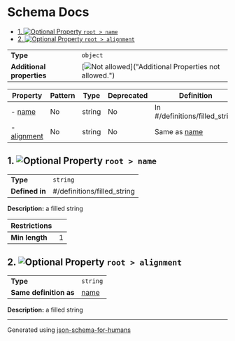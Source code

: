 # Schema Docs

- [1. ![Optional](https://img.shields.io/badge/Optional-yellow) Property `root > name`](#name)
- [2. ![Optional](https://img.shields.io/badge/Optional-yellow) Property `root > alignment`](#alignment)

|                           |                                                                                                        |
| ------------------------- | ------------------------------------------------------------------------------------------------------ |
| **Type**                  | `object`                                                                                               |
| **Additional properties** | [![Not allowed](https://img.shields.io/badge/Not%20allowed-red)]("Additional Properties not allowed.") |

| Property                   | Pattern | Type   | Deprecated | Definition                     | Title/Description |
| -------------------------- | ------- | ------ | ---------- | ------------------------------ | ----------------- |
| - [name](#name )           | No      | string | No         | In #/definitions/filled_string | a filled string   |
| - [alignment](#alignment ) | No      | string | No         | Same as [name](#name )         | a filled string   |

## <a name="name"></a>1. ![Optional](https://img.shields.io/badge/Optional-yellow) Property `root > name`

|                |                             |
| -------------- | --------------------------- |
| **Type**       | `string`                    |
| **Defined in** | #/definitions/filled_string |

**Description:** a filled string

| Restrictions   |   |
| -------------- | - |
| **Min length** | 1 |

## <a name="alignment"></a>2. ![Optional](https://img.shields.io/badge/Optional-yellow) Property `root > alignment`

|                        |               |
| ---------------------- | ------------- |
| **Type**               | `string`      |
| **Same definition as** | [name](#name) |

**Description:** a filled string

----------------------------------------------------------------------------------------------------------------------------
Generated using [json-schema-for-humans](https://github.com/coveooss/json-schema-for-humans)
